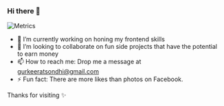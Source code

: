 ### Hi there 👋

![Metrics](https://metrics.lecoq.io/keerat666?template=classic&activity=1&gists=1&introduction=1&lines=1&languages=1&isocalendar=1&stars=1&tweets=1&activity.limit=5&activity.days=14&activity.filter=all&activity.visibility=all&activity.timestamps=false&introduction.title=true&isocalendar.duration=half-year&languages.colors=github&languages.threshold=0%25&stars.limit=4&tweets.limit=2&tweets.user=keerat01&config.timezone=Asia%2FKolkata)

* 🔭 I’m currently working on honing my frontend skills
* 👯 I’m looking to collaborate on fun side projects that have the potential to earn money 
* 📫 How to reach me: Drop me a message at gurkeeratsondhi@gmail.com
* ⚡ Fun fact: There are more likes than photos on Facebook.

</div>

Thanks for visiting ✨
<!--
**Keerat666/Keerat666** is a ✨ _special_ ✨ repository because its `README.md` (this file) appears on your GitHub profile.

Here are some ideas to get you started:

- 🔭 I’m currently working on ...
- 🌱 I’m currently learning ...
- 👯 I’m looking to collaborate on ...
- 🤔 I’m looking for help with ...
- 💬 Ask me about ...
- 📫 How to reach me: ...
- 😄 Pronouns: ...
- ⚡ Fun fact: ...
-->
